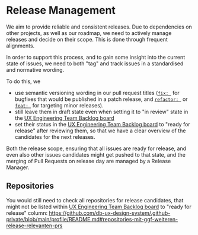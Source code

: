 # Release Management

We aim to provide reliable and consistent releases. Due to dependencies on other projects, as well as our roadmap, we need to actively manage releases and decide on their scope. This is done through frequent alignments.

In order to support this process, and to gain some insight into the current state of issues, we need to both "tag" and track issues in a standardised and normative wording.

To do this, we
- use semantic versioning wording in our pull request titles ([`fix: `](https://github.com/db-ux-design-system/core-web/blob/main/docs/conventions.md?plain=1#L11) for bugfixes that would be published in a patch release, and [`refactor: `](https://github.com/db-ux-design-system/core-web/blob/main/docs/conventions.md?plain=1#L11) or [`feat: `](https://github.com/db-ux-design-system/core-web/blob/main/docs/conventions.md?plain=1#L11) for targeting minor releases).
- still leave them in draft state even when setting it to "in review" state in the [UX Engineering Team Backlog board](https://github.com/orgs/db-ux-design-system/projects/6/views/1)
- set their status in the [UX Engineering Team Backlog board](https://github.com/orgs/db-ux-design-system/projects/6/views/1) to "ready for release" after reviewing them, so that we have a clear overview of the candidates for the next releases.

Both the release scope, ensuring that all issues are ready for release, and even also other issues candidates might get pushed to that state, and the merging of Pull Requests on release day are managed by a Release Manager.

## Repositories

You would still need to check all repositories for release candidates, that might not be listed within [UX Engineering Team Backlog board](https://github.com/orgs/db-ux-design-system/projects/6/views/1) to "ready for release" column: <https://github.com/db-ux-design-system/.github-private/blob/main/profile/README.md#repositories-mit-ggf-weiteren-release-relevanten-prs>

